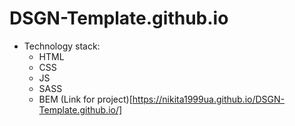 # DSGN-Template.github.io
* Technology stack:
  * HTML
  * CSS
  * JS
  * SASS
  * BEM
(Link for project)[https://nikita1999ua.github.io/DSGN-Template.github.io/]
